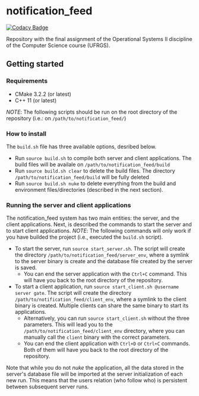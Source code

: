 # notification_feed

[![Codacy Badge](https://api.codacy.com/project/badge/Grade/180bacb0bd03452d9c89a705eebbd8f5)](https://app.codacy.com/gh/eder-matheus/notification_feed?utm_source=github.com&utm_medium=referral&utm_content=eder-matheus/notification_feed&utm_campaign=Badge_Grade_Settings)

Repository with the final assignment of the Operational Systems II discipline of the Computer Science course (UFRGS).

## Getting started
### Requirements
*   CMake 3.2.2 (or latest)
*   C++ 11 (or latest)

*NOTE*: The following scripts should be run on the root directory of the repository (i.e.: on `/path/to/notification_feed/`)
### How to install
The `build.sh` file has three available options, desribed below.
*   Run `source build.sh` to compile both server and client applications. The build files will be availale on `/path/to/notification_feed/build`
*   Run `source build.sh clear` to delete the build files. The directory `/path/to/notification_feed/build` will be fully deleted
*   Run `source build.sh nuke` to delete everything from the build and environment files/directories (described in the next section).

### Running the server and client applications
The notification_feed system has two main entities: the server, and the client applications. Next, is  described the commands to start the server and to start client applications.
*NOTE*: The following commands will only work if you have builded the project (i.e., executed the `build.sh` script).
* To start the server, run `source start_server.sh`. The script will create the directory `/path/to/notification_feed/server_env`, where a symlink to the server binary is create and the database file created by the server is saved.
  * You can end the server application with the `Ctrl+C` command. This will have you back to the root directory of the repository.
* To start a client application, run `source start_client.sh @username server gate`. The script will create the directory `/path/to/notification_feed/client_env`, where a symlink to the client binary is created. Multiple clients can share the same binary to start its applications.
  * Alternatively, you can run `source start_client.sh` without the three parameters. This will lead you to the `/path/to/notification_feed/client_env` directory, where you can manually call the `client` binary with the correct parameters.
  * You can end the client application with `Ctrl+D` or `Ctrl+C` commands. Both of them will have you back to the root directory of the repository.

Note that while you do not *nuke* the application, all the data stored in the server's database file will be imported at the server initialization of each new run. This means that the users relation (who follow who) is persistent between subsequent server runs.